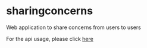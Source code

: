 # sharingconcerns
Web application to share concerns from users to users

For the api usage, please click <a href="routes/README.md">here</a>
